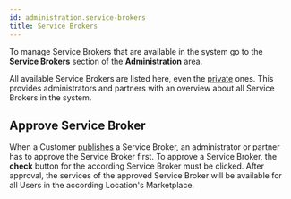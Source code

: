```yaml
---
id: administration.service-brokers
title: Service Brokers
---
```


To manage Service Brokers that are available in the system go to the **Service Brokers** section of the **Administration** area.

All available Service Brokers are listed here, even the [private](marketplace.development.md#register-your-service-broker) ones. This provides administrators and partners with an overview about all Service Brokers in the system.

## Approve Service Broker

When a Customer [publishes](marketplace.development.md#publish-your-service-broker) a Service Broker, an administrator or partner has to approve the Service Broker first. To approve a Service Broker, the **check** button for the according Service Broker must be clicked. After approval, the services of the approved Service Broker will be available for all Users in the according Location's Marketplace.